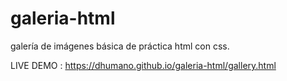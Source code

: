 # galeria-html
galería de imágenes básica de práctica html con css.


LIVE DEMO : https://dhumano.github.io/galeria-html/gallery.html
